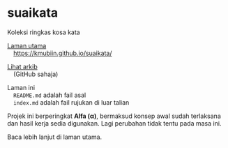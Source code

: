 # suaikata
Koleksi ringkas kosa kata

[Laman utama](docs/index.md)  
&emsp;<https://kmubiin.github.io/suaikata/>

[Lihat arkib](arkib/index.md)  
&emsp;(GitHub sahaja)

Laman ini  
&emsp;`README.md` adalah fail asal  
&emsp;`index.md` adalah fail rujukan di luar talian

Projek ini berperingkat **Alfa (&#945;)**, bermaksud konsep
awal sudah terlaksana dan hasil kerja sedia digunakan. Lagi
perubahan tidak tentu pada masa ini.

Baca lebih lanjut di laman utama.
